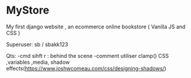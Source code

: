 # MyStore
My first django website , an ecommerce online bookstore ( Vanilla JS and CSS ) 

Superuser:
sb / sbakk123

Qts:
-cmd sihft r : behind the scene
-comment utiliser clamp() CSS ,variables ,media, shadow effects(https://www.joshwcomeau.com/css/designing-shadows/) 
